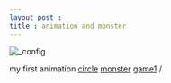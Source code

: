 ```yaml
---
layout post :
title : animation and monster
---
```

![_config](https://encrypted-tbn0.gstatic.com/images?q=tbn:ANd9GcStQ9Sx5X05RDo6lGN5eNk2xrbADpGEtuEhckS-ri8tElq4wLfL9JLw8a0)

my first animation
[circle](/circle)
[monster](/monster)
[game1](/game1)
/
